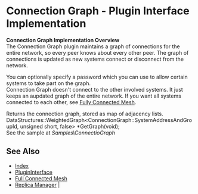# Connection Graph - Plugin Interface Implementation

**Connection Graph Implementation Overview**                                                                                                            
The Connection Graph plugin maintains a graph of connections for the entire network, so every peer knows about every other peer. The graph of connections is updated as new systems connect or disconnect from the network.    

You can optionally specify a password which you can use to allow certain systems to take part on the graph.                                                                                                                    
Connection Graph doesn't connect to the other involved systems. It just keeps an aupdated graph of the entire network. If you want all systems connected to each other, see [Fully Connected Mesh](fullyconnectedmesh2.html).  

Returns the connection graph, stored as map of adjacency lists.                                                                                                                                                                
DataStructures::WeightedGraph\<ConnectionGraph::SystemAddressAndGroupId, unsigned short, false\> \*GetGraph(void);                                                                                                             
See the sample at *Samples\\ConnectioGraph*                         

## See Also 

* [Index](index.html)                             
* [PluginInterface](plugininterface.html)         
* [Full Connected Mesh](fullyconnectedmesh.html)  
* [Replica Manager](replicamanager.html)          |
